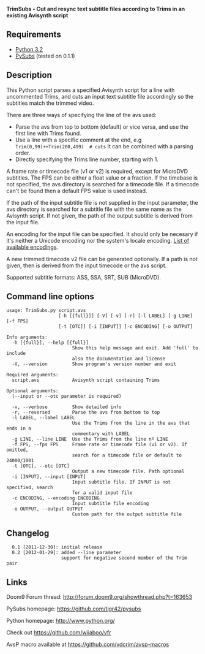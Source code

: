 **TrimSubs - Cut and resync text subtitle files according to Trims in an existing
Avisynth script**

Requirements
------------

 - [Python 3.2](http://www.python.org/)
 - [PySubs](http://pypi.python.org/pypi/pysubs) (tested on 0.1.1)

Description
-----------

This Python script parses a specified Avisynth script for a line with 
uncommented Trims, and cuts an input text subtitle file accordingly 
so the subtitles match the trimmed video.

There are three ways of specifying the line of the avs used:

- Parse the avs from top to bottom (default) or vice versa, and use the 
  first line with Trims found.
- Use a line with a specific comment at the end, e.g
  `Trim(0,99)++Trim(200,499)  # cuts`
  It can be combined with a parsing order.
- Directly specifying the Trims line number, starting with 1.

A frame rate or timecode file (v1 or v2) is required, except for MicroDVD 
subtitles.  The FPS can be either a float value or a fraction.  If the 
timebase is not specified, the avs directory is searched for a timecode 
file.  If a timecode can't be found then a default FPS value is used 
instead.

If the path of the input subtitle file is not supplied in the input 
parameter, the avs directory is searched for a subtitle file with the 
same name as the Avisynth script.  If not given, the path of the output 
subtitle is derived from the input file.

An encoding for the input file can be specified.  It should only be 
necesary if it's neither a Unicode encoding nor the system's locale 
encoding.  [List of available encodings](http://docs.python.org/py3k/library/codecs.html#standard-encodings).

A new trimmed timecode v2 file can be generated optionally.  If a path 
is not given, then is derived from the input timecode or the avs script.

Supported subtitle formats: ASS, SSA, SRT, SUB (MicroDVD).


Command line options
--------------------

    usage: TrimSubs.py script.avs
                       [-h [{full}]] [-V] [-v] [-r] [-l LABEL] [-g LINE] [-f FPS]
                       [-t [OTC]] [-i [INPUT]] [-c ENCODING] [-o OUTPUT]
    
    Info arguments:
      -h [{full}], --help [{full}]
                            Show this help message and exit. Add 'full' to include
                            also the documentation and license
      -V, --version         Show program's version number and exit
    
    Required arguments:
      script.avs            Avisynth script containing Trims
    
    Optional arguments:
      (--input or --otc parameter is required)
    
      -v, --verbose         Show detailed info
      -r, --reversed        Parse the avs from bottom to top
      -l LABEL, --label LABEL
                            Use the Trims from the line in the avs that ends in a
                            commentary with LABEL
      -g LINE, --line LINE  Use the Trims from the line nº LINE
      -f FPS, --fps FPS     Frame rate or timecode file (v1 or v2). If omitted,
                            search for a timecode file or default to 24000/1001
      -t [OTC], --otc [OTC]
                            Output a new timecode file. Path optional
      -i [INPUT], --input [INPUT]
                            Input subtitle file. If INPUT is not specified, search
                            for a valid input file
      -c ENCODING, --encoding ENCODING
                            Input subtitle file encoding
      -o OUTPUT, --output OUTPUT
                            Custom path for the output subtitle file


Changelog
---------

      0.1 [2011-12-30]: initial release
      0.2 [2012-01-29]: added --line parameter 
                        support for negative second member of the Trim pair


Links
-----

Doom9 Forum thread: <http://forum.doom9.org/showthread.php?t=163653>

PySubs homepage: <https://github.com/tigr42/pysubs>

Python homepage: <http://www.python.org/>

Check out <https://github.com/wiiaboo/vfr>

AvsP macro available at <https://github.com/vdcrim/avsp-macros>
